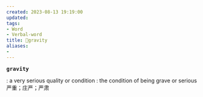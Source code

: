 ```yaml
---
created: 2023-08-13 19:19:00
updated: 
tags: 
- Word
- Verbal-word
title: 🚩gravity
aliases:
- 
---
```


<pre><strong>gravity</strong></pre>
: a very serious quality or condition : the condition of being grave or serious严重；庄严；严肃
